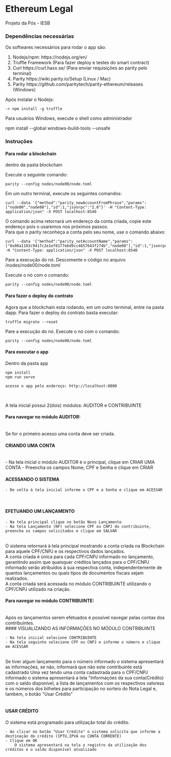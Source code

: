 # Ethereum Legal

Projeto da Pós - IESB

### Dependências necessárias

Os softwares necessários para rodar o app são:

<ol>
    <li> Nodejs/npm: https://nodejs.org/en/</li>
    <li> Truffle Framework (Para fazer deploy e testes do smart contract)</li>
    <li> Curl https://curl.haxx.se/ (Para enviar requisições ao parity pelo terminal) </li>
     <li> Parity https://wiki.parity.io/Setup (Linux / Mac) </li>
    <li> Parity https://github.com/paritytech/parity-ethereum/releases (Windows) </li>
</ol>

Após instalar o Nodejs: <br>

    -> npm install -g truffle

Para usuários Windows, execute o shell como administrador <br>

npm install --global windows-build-tools --unsafe

### Instruções

#### Para rodar a blockchain

dentro da pasta blockchain <br>

Execute o seguinte comando: <br>

    parity --config nodes/node00/node.toml

Em um outro terminal, execute os seguintes comandos: <br>

    curl --data '{"method":"parity_newAccountFromPhrase","params":["node00","node00"],"id":1,"jsonrpc":"2.0"}' -H "Content-Type: application/json" -X POST localhost:8540

O comando acima retornará um endereço da conta criada, copie este endereço pois o usaremos nos próximos passos. <br>
Para que o parity reconheça a conta pelo seu nome, use o comando abaixo: <br>

    curl --data '{"method":"parity_setAccountName","params":["0x00a1103c941fc2e1ef8177e6d9cc4657643f274b","node00"],"id":1,"jsonrpc":"2.0"}' -H "Content-Type: application/json" -X POST localhost:8540

Pare a execução do nó. Descomente o código no arquivo /nodes/node00/node.toml <br>

Execute o nó com o comando: <br>

    parity --config nodes/node00/node.toml

#### Para fazer o deploy do contrato

Agora que a blockchain esta rodando, em um outro terminal, entre na pasta dapp. Para fazer o deploy do contrato basta executar: <br>

    truffle migrate --reset

Pare a execução do nó. Execute o nó com o comando: <br>

    parity --config nodes/node00/node.toml

#### Para executar o app

Dentro da pasta app <br>

    npm install
    npm run serve

    acesse o app pelo endereço: http://localhost:8080

<br>

A tela inicial possui 2(dois) módulos: AUDITOR e CONTRIBUINTE
<br>

#### Para navegar no módulo AUDITOR:

<br>
   Se for o primeiro acesso uma conta deve ser criada.
    
#### CRIANDO UMA CONTA
<br>
    - Na tela inicial o módulo AUDITOR é o principal, clique em CRIAR UMA CONTA
    - Preencha os campos Nome, CPF e Senha e clique em CRIAR
    
<br>

#### ACESSANDO O SISTEMA

    - De volta à tela inicial informe o CPF e a Senha e clique em ACESSAR

<br>

#### EFETUANDO UM LANÇAMENTO

    - Na tela principal clique no botão Novo Lançamento
    - Na tela Lançamento (NF) selecione CPF ou CNPJ do contribuinte, preencha os campos solicitados e clique em SALVAR

<br>
        O sistema retornará à tela principal mostrando a conta criada na Blockchain para aquele CPF/CNPJ e os respectivos dados         lançados.
<br>
        A conta criada é única para cada CPF/CNPJ informado no lançamento, garantindo assim que quaisquer créditos lançados para o CPF/CNPJ informado serão atribuídos à sua respectiva conta, independentemente de quantos lançamentos ou quais tipos de documentos fiscais sejam realizados.
<br>
        A conta criada será acessada no módulo CONTRIBUINTE utilizando o CPF/CNPJ utilizado na criação.
<br>

#### Para navegar no módulo CONTRIBUINTE:

<br>
Após os lançamentos serem efetuados é possível navegar pelas contas dos contribuintes.

<br>
#### VISUALIZANDO AS INFORMAÇÕES NO MÓDULO CONTRIBUINTE
    
    - Na tela inicial selecione CONTRIBUINTE
    - Na tela seguinte selecione CPF ou CNPJ e informe o número e clique em ACESSAR

<br>
        Se tiver algum lançamento para o número informado o sistema apresentará as informações, se não, informará que não este contribuinte está cadastrado
        Uma vez tendo uma conta cadastrada para o CPF/CNPJ informado o sistema apresentará a tela "Informações da sua conta(Crédito) com o saldo disponível, a lista de lançamentos com os respectivos valoress e os números dos bilhetes para participação no sorteio do Nota Legal e, também, o botão "Usar Crédito"

<br>
<br>
    
#### USAR CRÉDITO
     
   O sistema está programado para utilização total do crédito.

```
- Ao clicar no botão "Usar Crédito" o sistema solicita que informe a destinação do crédito (IPTU,IPVA ou CONTA CORRENTE)
- Clique em OK
    O sistema apresentará na tela o registro da utilização dos créditos e o saldo disponível atualizado
```
